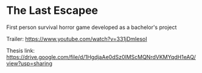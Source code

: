 # The Last Escapee
First person survival horror game developed as a bachelor's project

Trailer:
https://www.youtube.com/watch?v=331jDmlesoI

Thesis link:
https://drive.google.com/file/d/1HgdjaAe0dSz0lMScMQNrdVKMYqdH1eAQ/view?usp=sharing
